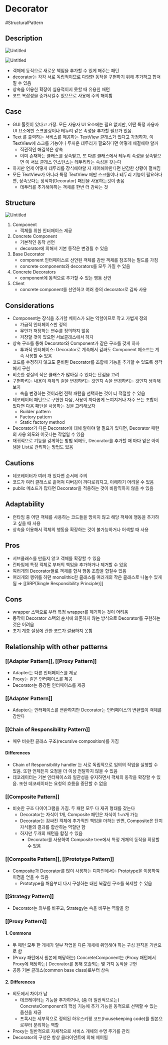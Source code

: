 # Decorator

#StructuralPattern

## Description

![Untitled](Untitled%2043.png)

![Untitled](Untitled%2044.png)

- 객체에 동적으로 새로운 책임을 추가할 수 있게 해주는 패턴
- decorator는 각각 서로 독립적이므로 다양한 동작을 구현하기 위해 추가하고 합쳐질 수 있음
- 상속을 이용한 확장이 실용적이지 못할 때 유용한 패턴
- 코드 복잡성을 증가시킬수 있으므로 사용에 주의 해야함

## Case

- GUI 툴킷이 있다고 가정. 모든 사용자 UI 요소에는 필요 없지만, 어떤 특정 사용자 UI 요소에만 스크롤링이나 테두리 같은 속성을 추가할 필요가 있음.
- Text 를 출력하는 서비스를 제공하는 TextView 클래스가 있다고 가정하자. 이 TextView에 스크롤 기능이나 두꺼운 테두리가 필요하다면 어떻게 해결해야 할까
  - 직관적인 해결책은 상속
  - 이미 존재하는 클래스를 상속받고, 또 다른 클래스에서 테두리 속성을 상속받으면 이 서브 클래스 인스턴스는 테두리라는 속성을 갖는다
- 하지만 언제 어떻게 테두리를 장식해야할 지 제어해야한다면 난감한 상황이 펼쳐짐
- 모든 TextView가 아니라 특정 TextView 에만 스크롤이나 테두리 기능이 필요하다면, 상속보다는 장식자(Decorator) 패턴을 사용하는것이 좋음
  - 테두리를 추가해야하는 객체를 한번 더 감싸는 것

## Structure

![Untitled](Untitled%2045.png)

1. Component
   - 객체를 위한 인터페이스 제공
2. Concrete Component
   - 기본적인 동작 선언
   - decorator에 의해서 기본 동작은 변경될 수 있음
3. Base Decorator
   - component 인터페이스로 선언된 객체를 감싼 객체를 참조하는 필드를 가짐
   - concrete components와 decorators를 모두 가질 수 있음
4. Concrete Decorators
   - component에 동적으로 추가할 수 있는 행동 선언
5. Client
   - concrete component를 선언하고 여러 층의 decorator로 감싸 사용

## Considerations

- Component는 장식을 추가할 베이스가 되는 역할이므로 작고 가볍게 정의
  - 가급적 인터페이스만 정의
  - 무언가 저장하는 변수를 정의하지 않음
  - 저장할 것이 있으면 서브클래스에서 하자
- 상속 구조를 통해 Decorator와 Component가 같은 구조를 갖게 하자
  - 투과적 인터페이스: Decorator로 계속해서 감싸도 Component 메소드는 계속 사용할 수 있음
- 코드를 수정하지 않고도 준비된 Decorator를 조합해 기능을 추가할 수 있도록 생각해서 구현
- 비슷한 성질의 작은 클래스가 많아질 수 있다는 단점을 고려
- 구현하려는 내용이 객체의 겉을 변경하려는 것인지 속을 변경하려는 것인지 생각해보자
  - 속을 변경하는 것이라면 전략 패턴을 선택하는 것이 더 적절할 수 있음
- 데코레이터 패턴으로 구현한 다음, 사용이 까다롭게 느껴지거나 자주 쓰는 조합이 있다면 다음 패턴을 사용하는 것을 고려해보자
  - Builder pattern
  - Factory pattern
  - Static factory method
- Decorator가 다른 Decorator에 대해 알아야 할 필요가 있다면, Decorator 패턴의 사용 의도와 어긋나는 작업일 수 있음
- 재귀적으로 기능을 갖게하는 방법 외에도, Decorator를 추가할 때 마다 얻은 아이템을 List로 관리하는 방법도 있음

## Cautions

- 데코레이터가 여러 개 있다면 순서에 주의
- 코드가 여러 클래스로 흩어져 디버깅이 까다로워지고, 이해하기 어려울 수 있음
- public 메소드가 많다면 Decorator을 적용하는 것이 바람직하지 않을 수 있음

## Adaptability

- 런타임 중 어떤 객체를 사용하는 코드들을 망치지 않고 해당 객체에 행동을 추가하고 싶을 때 사용
- 상속을 이용해서 객체의 행동을 확장하는 것이 불가능하거나 어색할 때 사용

## Pros

- 서브클래스를 만들지 않고 객체를 확장할 수 있음
- 런타임에 특정 객체로 부터의 책임을 추가하거나 제거할 수 있음
- 여러개의 Decorator들로 객체를 합쳐 행동 조합을 합칠수 있음
- 여러개의 행위를 하던 monolithic한 클래스를 여러개의 작은 클래스로 나눌수 있게 됨 ⇒ [[SRP(Single Responsibility Principle)]]

## Cons

- wrapper 스택으로 부터 특정 wrapper를 제거하는 것이 어려움
- 동작이 Decorator 스택의 순서에 의존하지 않는 방식으로 Decorator를 구현하는 것은 어려움
- 초기 계층 설정에 관한 코드가 깔끔하지 못함

## Relationship with other patterns

### [[Adapter Pattern]], [[Proxy Pattern]]

- Adapter는 다른 인터페이스를 제공
- Proxy는 같은 인터페이스를 제공
- Decorator는 증강된 인터페이스를 제공

### [[Adapter Pattern]]

- Adapter는 인터페이스를 변환하지만 Decorator는 인터페이스의 변환없이 객체를 감싼다

### [[Chain of Responsibility Pattern]]

- 매우 비슷한 클래스 구조(recursive composition)를 가짐

#### Differences

- Chain of Responsibility handler 는 서로 독립적으로 임의의 작업을 실행할 수 있음. 또한 언제든지 요청을 더 이상 전달하지 않을 수 있음
- 데코레이터는 기본 인터페이스와 일관성을 유지하면서 객체의 동작을 확장할 수 있음. 또한 데코레이터는 요청의 흐름을 중단할 수 없음

### [[Composite Pattern]]

- 비슷한 구조 다이어그램을 가짐. 두 패턴 모두 다 재귀 형태를 갖는다
  - Decorator는 자식이 1개, Composite 패턴은 자식이 1~n개 가능
  - Decorator는 감싸진 객체에 추가적인 책임을 더하는 반면, Composite은 단지 자식들의 결과를 합산하는 역할만 함
  - 하지만 두개의 패턴을 합칠 수 있음
    - Decorator를 사용하여 Composite tree에서 특정 개체의 동작을 확장할 수 있음

### [[Composite Pattern]], [[Prototype Pattern]]

- Composite과 Decorator를 많이 사용하는 디자인에서는 Prototype을 이용하여 이점을 얻을 수 있음
  - Prototype을 처음부터 다시 구성하는 대신 복잡한 구조를 복제할 수 있음

### [[Strategy Pattern]]

- Decorator는 외부를 바꾸고, Strategy는 속을 바꾸는 역할을 함

### [[Proxy Pattern]]

#### 1. Commons

- 두 패턴 모두 한 개체가 일부 작업을 다른 개체에 위임해야 하는 구성 원칙을 기반으로 함
- (Proxy 패턴에서 원본에 해당하는) ConcreteComponent는 (Proxy 패턴에서 Proxy에 해당하는) Decorator를 통해 호출되는 몇 가지 동작을 구현
- 공통 기본 클래스(common base class)로부터 상속

#### 2. Differences

- 의도에서 차이가 남
  - 데코레이터는 기능을 추가하거나, (좀 더 일반적으로는) ConcreteComponent의 핵심 기능에 추가 기능을 동적으로 선택할 수 있는 옵션을 제공
  - 프록시는 세부적으로 정의된 하우스키핑 코드(housekeeping code)를 원본으로부터 분리하는 역할
- Proxy는 일반적으로 자체적으로 서비스 개체의 수명 주기를 관리
- Decorator의 구성은 항상 클라이언트에 의해 제어됨
